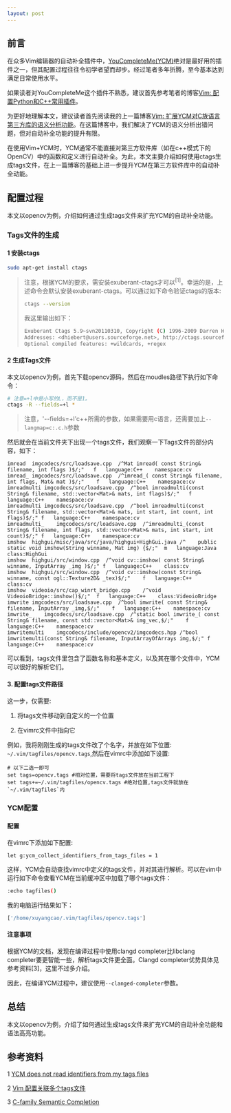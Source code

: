 ```yaml
---
layout: post
---
```


## 前言

在众多Vim编辑器的自动补全插件中，[YouCompleteMe(YCM)](https://github.com/ycm-core/YouCompleteMe/)绝对是最好用的插件之一，但其配置过程往往令初学者望而却步。经过笔者多年折腾，至今基本达到满足日常使用水平。

如果读者对YouCompleteMe这个插件不熟悉，建议首先参考笔者的博客[Vim: 配置Python和C++常用插件](https://xuyangcao.github.io/blog/tools/vim_configs/)。

为更好地理解本文，建议读者首先阅读我的上一篇博客[Vim: 扩展YCM对C族语言第三方库的语义分析功能](https://xuyangcao.github.io/blog/tools/vim_ycm_semantic_analysis/)。在这篇博客中，我们解决了YCM的语义分析出错问题，但对自动补全功能的提升有限。

在使用Vim+YCM时，YCM通常不能直接对第三方软件库（如在c++模式下的OpenCV）中的函数和定义进行自动补全。为此，本文主要介绍如何使用ctags生成tags文件，在上一篇博客的基础上进一步提升YCM在第三方软件库中的自动补全动能。

## 配置过程

本文以opencv为例，介绍如何通过生成tags文件来扩充YCM的自动补全功能。

### Tags文件的生成

#### 1 安装ctags

```bash
sudo apt-get install ctags
```

>注意，根据YCM的要求，需安装exuberant-ctags才可以$^{[1]}$。幸运的是，上述命令会默认安装exuberant-ctags。可以通过如下命令验证ctags的版本:
>```bash
>ctags --version
>```
>我这里输出如下：
>```bash
>Exuberant Ctags 5.9~svn20110310, Copyright (C) 1996-2009 Darren Hiebert
>Addresses: <dhiebert@users.sourceforge.net>, http://ctags.sourceforge.net
>Optional compiled features: +wildcards, +regex


#### 2 生成Tags文件

本文以opencv为例，首先下载opencv源码，然后在moudles路径下执行如下命令：

```bash
# 注意=+l中是小写的L，而不是1。
ctags -R --fields=+l *
```

> 注意，'--fields=+l'c++所需的参数，如果需要用c语言，还需要加上`--langmap=c:.c.h`参数

然后就会在当前文件夹下出现一个tags文件，我们观察一下Tags文件的部分内容，如下：

```tags
imread	imgcodecs/src/loadsave.cpp	/^Mat imread( const String& filename, int flags )$/;"	f	language:C++	namespace:cv
imread_	imgcodecs/src/loadsave.cpp	/^imread_( const String& filename, int flags, Mat& mat )$/;"	f	language:C++	namespace:cv
imreadmulti	imgcodecs/src/loadsave.cpp	/^bool imreadmulti(const String& filename, std::vector<Mat>& mats, int flags)$/;"	f	language:C++	namespace:cv
imreadmulti	imgcodecs/src/loadsave.cpp	/^bool imreadmulti(const String& filename, std::vector<Mat>& mats, int start, int count, int flags)$/;"	f	language:C++	namespace:cv
imreadmulti_	imgcodecs/src/loadsave.cpp	/^imreadmulti_(const String& filename, int flags, std::vector<Mat>& mats, int start, int count)$/;"	f	language:C++	namespace:cv
imshow	highgui/misc/java/src/java/highgui+HighGui.java	/^    public static void imshow(String winname, Mat img) {$/;"	m	language:Java	class:HighGui
imshow	highgui/src/window.cpp	/^void cv::imshow( const String& winname, InputArray _img )$/;"	f	language:C++	class:cv
imshow	highgui/src/window.cpp	/^void cv::imshow(const String& winname, const ogl::Texture2D& _tex)$/;"	f	language:C++	class:cv
imshow	videoio/src/cap_winrt_bridge.cpp	/^void VideoioBridge::imshow()$/;"	f	language:C++	class:VideoioBridge
imwrite	imgcodecs/src/loadsave.cpp	/^bool imwrite( const String& filename, InputArray _img,$/;"	f	language:C++	namespace:cv
imwrite_	imgcodecs/src/loadsave.cpp	/^static bool imwrite_( const String& filename, const std::vector<Mat>& img_vec,$/;"	f	language:C++	namespace:cv
imwritemulti	imgcodecs/include/opencv2/imgcodecs.hpp	/^bool imwritemulti(const String& filename, InputArrayOfArrays img,$/;"	f	language:C++	namespace:cv
```

可以看到，tags文件里包含了函数名称和基本定义，以及其在哪个文件中，YCM可以很好的解析它们。

#### 3. 配置tags文件路径

这一步，仅需要:

1. 将tags文件移动到自定义的一个位置

2. 在vimrc文件中指向它

例如，我将刚刚生成的tags文件改了个名字，并放在如下位置: `~/.vim/tagfiles/opencv.tags`,然后在vimrc中添加如下设置:

```vimrc
# 以下二选一即可
set tags=opencv.tags #相对位置，需要将tags文件放在当前工程下
set tags+=~/.vim/tagfiles/opencv.tags #绝对位置,tags文件就放在`~/.vim/tagfiles`内
```

### YCM配置

#### 配置

在vimrc下添加如下配置:

```vimrc
let g:ycm_collect_identifiers_from_tags_files = 1
```

这样，YCM会自动查找vimrc中定义的tags文件，并对其进行解析。可以在vim中运行如下命令查看YCM在当前缓冲区中加载了哪个tags文件：

```bash
:echo tagfiles()
```

我的电脑运行结果如下：

```bash
['/home/xuyangcao/.vim/tagfiles/opencv.tags']
```

#### 注意事项

根据YCM的文档，发现在编译过程中使用clangd completer比libclang completer要更智能一些，解析tags文件更全面。Clangd completer优势具体见参考资料[3]，这里不过多介绍。

因此，在编译YCM过程中，建议使用`--clanged-completer`参数。


## 总结

本文以opencv为例，介绍了如何通过生成tags文件来扩充YCM的自动补全功能和语法高亮功能。

## 参考资料

1 [YCM does not read identifiers from my tags files](https://github.com/ycm-core/YouCompleteMe/wiki/FAQ)

2 [Vim 配置关联多个tags文件](https://blog.csdn.net/suxw80then/article/details/41678329)

3 [C-family Semantic Completion](https://github.com/ycm-core/YouCompleteMe#c-family-semantic-completion)
